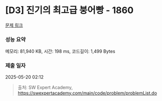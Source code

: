 # [D3] 진기의 최고급 붕어빵 - 1860 

[문제 링크](https://swexpertacademy.com/main/code/problem/problemDetail.do?contestProbId=AV5LsaaqDzYDFAXc) 

### 성능 요약

메모리: 81,940 KB, 시간: 198 ms, 코드길이: 1,499 Bytes

### 제출 일자

2025-05-20 02:12



> 출처: SW Expert Academy, https://swexpertacademy.com/main/code/problem/problemList.do